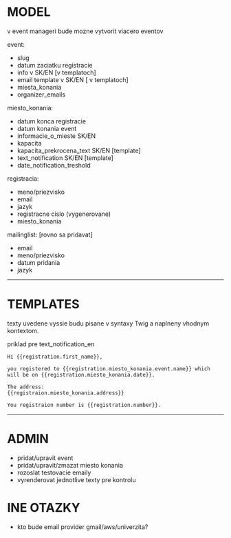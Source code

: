 # MODEL

v event manageri bude mozne vytvorit viacero eventov

event:
- slug
- datum zaciatku registracie
- info v SK/EN [v templatoch]
- email template v SK/EN [ v templatoch]
- miesta_konania
- organizer_emails 

miesto_konania:
- datum konca registracie 
- datum konania event
- informacie_o_mieste SK/EN
- kapacita
- kapacita_prekrocena_text SK/EN [template]
- text_notification SK/EN [template]
- date_notification_treshold

registracia:
- meno/priezvisko
- email
- jazyk
- registracne cislo (vygenerovane)
- miesto_konania

mailinglist: [rovno sa pridavat]
- email
- meno/priezvisko
- datum pridania
- jazyk



----------------------------------------

# TEMPLATES

texty uvedene vyssie budu pisane v syntaxy Twig a naplneny vhodnym kontextom.

priklad pre text_notification_en
```
Hi {{registration.first_name}},

you registered to {{registration.miesto_konania.event.name}} which will be on {{registration.miesto_konania.date}}.

The address:
{{registraion.miesto_konania.address}}

You registraion number is {{registration.number}}.
```

-----------------------------------------

# ADMIN

- pridat/upravit event
- pridat/upravit/zmazat miesto konania
- rozoslat testovacie emaily
- vyrenderovat jednotlive texty pre kontrolu


# INE OTAZKY
- kto bude email provider gmail/aws/univerzita?

